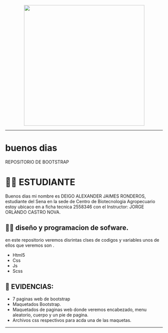 <p align="center">
<img src="https://www.hostingplus.lat/wp-content/uploads/2021/03/desktop-source-code-and-wallpaper-by-computer-language-with-coding-and-programming.jpg" width="385">
</p>

---

# buenos dias

REPOSITORIO DE BOOTSTRAP

# 🧑‍🎓 ESTUDIANTE


Buenos dias mi nombre es DEIGO ALEXANDER JAIMES RONDEROS, estudiante del Sena en la sede de Centro de Biotecnologia Agropecuario estoy ubicaco en a ficha tecnica 2558346 con el Instructor: JORGE ORLANDO CASTRO NOVA.



## 🧑‍💻 diseño y programacion de sofware. 

en este repositorio veremos disrintas clses de codigos y variables unos de ellos que veremos son .
* Html5
* Css
* Js
* Scss

## 💼 EVIDENCIAS: 

* 7 paginas web de bootstrap
* Maquetados Bootstrap.
* Maquetados de paginas web donde veremos encabezado, menu aleatorio, cuerpo y un pie de pagina.
* Archivos css respectivos para acda una de las maquetas.
---

